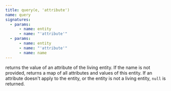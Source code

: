 ```yaml
---
title: query(e, 'attribute')
name: query
signatures:
  - params:
      - name: entity
      - name: "'attribute'"
  - params:
      - name: entity
      - name: "'attribute'"
      - name: name
---
```


returns the value of an attribute of the living entity. If the name is not
provided, returns a map of all attributes and values of this entity. If an
attribute doesn't apply to the entity, or the entity is not a living entity,
`null` is returned.
